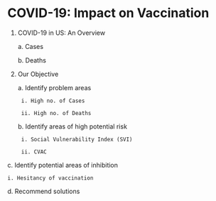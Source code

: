 # COVID-19: Impact on Vaccination

1. COVID-19 in US: An Overview

	a. Cases

	b. Deaths

2. Our Objective

	a. Identify problem areas

		i. High no. of Cases

		ii. High no. of Deaths

	b. Identify areas of high potential risk

		i. Social Vulnerability Index (SVI)

		ii. CVAC

c. Identify potential areas of inhibition

	i. Hesitancy of vaccination

d. Recommend solutions
 
